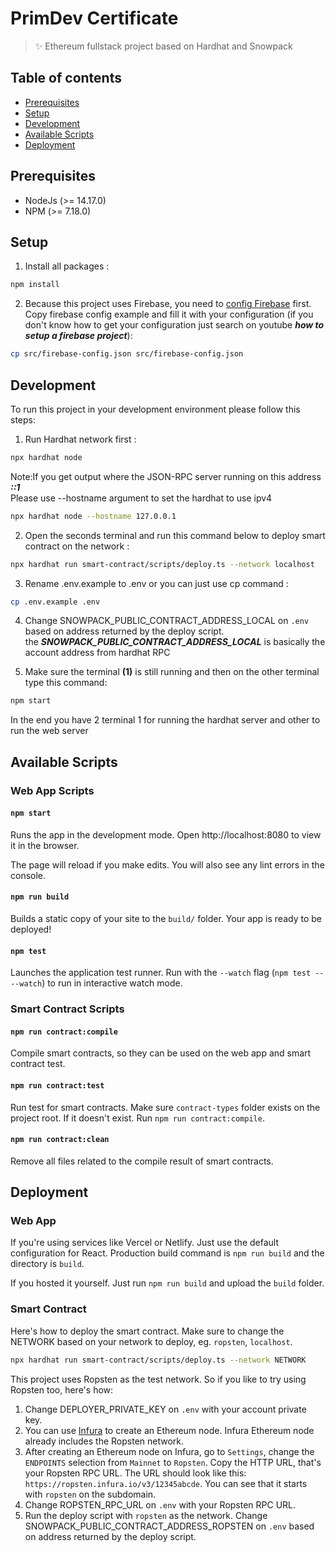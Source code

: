 # PrimDev Certificate

> ✨ Ethereum fullstack project based on Hardhat and Snowpack

## Table of contents

- [Prerequisites](#prerequisites)
- [Setup](#setup)
- [Development](#development)
- [Available Scripts](#available-scripts)
- [Deployment](#deployment)

## Prerequisites

- NodeJs (>= 14.17.0)
- NPM (>= 7.18.0)

## Setup

1. Install all packages :

```bash
npm install
```

2. Because this project uses Firebase, you need to [config Firebase](https://firebase.google.com/docs/web/setup) first. Copy firebase config example and fill it with your configuration (if you don't know how to get your configuration just search on youtube ***how to setup a firebase project***):

```bash
cp src/firebase-config.json src/firebase-config.json
```

## Development

To run this project in your development environment please follow this steps:

1. Run Hardhat network first :

```bash
npx hardhat node
```
Note:If you get output where the JSON-RPC server running on this address ***::1***<br> Please use --hostname argument to set the hardhat to use ipv4
```bash
npx hardhat node --hostname 127.0.0.1
```

2. Open the seconds terminal and run this command below to deploy smart contract on the network :

```bash
npx hardhat run smart-contract/scripts/deploy.ts --network localhost
```

3. Rename .env.example to .env or you can just use cp command :

```bash
cp .env.example .env
```

4. Change SNOWPACK_PUBLIC_CONTRACT_ADDRESS_LOCAL on `.env` based on address returned by the deploy script.<br>
the ***SNOWPACK_PUBLIC_CONTRACT_ADDRESS_LOCAL*** is basically the account address from hardhat RPC

5. Make sure the terminal **(1)** is still running and then on the other terminal type this command:

```bash
npm start
```
In the end you have 2 terminal 1 for running the hardhat server and other to run the web server

## Available Scripts

### Web App Scripts

#### `npm start`

Runs the app in the development mode.
Open http://localhost:8080 to view it in the browser.

The page will reload if you make edits.
You will also see any lint errors in the console.

#### `npm run build`

Builds a static copy of your site to the `build/` folder.
Your app is ready to be deployed!

#### `npm test`

Launches the application test runner.
Run with the `--watch` flag (`npm test -- --watch`) to run in interactive watch mode.

### Smart Contract Scripts

#### `npm run contract:compile`

Compile smart contracts, so they can be used on the web app and smart contract test.

#### `npm run contract:test`

Run test for smart contracts. Make sure `contract-types` folder exists on the project root. If it doesn't exist. Run `npm run contract:compile`.

#### `npm run contract:clean`

Remove all files related to the compile result of smart contracts.

## Deployment

### Web App

If you're using services like Vercel or Netlify. Just use the default configuration for React. Production build command is `npm run build` and the directory is `build`.

If you hosted it yourself. Just run `npm run build` and upload the `build` folder.

### Smart Contract

Here's how to deploy the smart contract. Make sure to change the NETWORK based on your network to deploy, eg. `ropsten`, `localhost`.

```bash
npx hardhat run smart-contract/scripts/deploy.ts --network NETWORK
```

This project uses Ropsten as the test network. So if you like to try using Ropsten too, here's how:

1. Change DEPLOYER_PRIVATE_KEY on `.env` with your account private key.
2. You can use [Infura](https://infura.io) to create an Ethereum node. Infura Ethereum node already includes the Ropsten network.
3. After creating an Ethereum node on Infura, go to `Settings`, change the `ENDPOINTS` selection from `Mainnet` to `Ropsten`. Copy the HTTP URL, that's your Ropsten RPC URL. The URL should look like this: `https://ropsten.infura.io/v3/12345abcde`. You can see that it starts with `ropsten` on the subdomain.
4. Change ROPSTEN_RPC_URL on `.env` with your Ropsten RPC URL.
5. Run the deploy script with `ropsten` as the network. Change SNOWPACK_PUBLIC_CONTRACT_ADDRESS_ROPSTEN on `.env` based on address returned by the deploy script.
